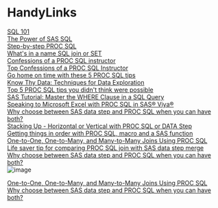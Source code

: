 # HandyLinks 
<!--  The target="_blank" attribute is not supported in GitHub README files, so the link will not open in a new tab. However, the link will still work and be clickable.-->
<a href="https://www.pharmasug.org/proceedings/2023/HT/PharmaSUG-2023-HT-356.pdf">SQL 101</A><BR/>
<a href="https://www.youtube.com/watch?v=BOrk-qY4xjk">The Power of SAS SQL</A><BR/>
<a href="https://www.youtube.com/watch?v=1xyHE8qI9Hk">Step-by-step PROC SQL</A><BR/>
<a href="https://blogs.sas.com/content/sastraining/2012/03/23/whats-in-a-name-sql-join-or-set/">What's in a name SQL join or SET</A><BR/>
<a href="https://www.pharmasug.org/proceedings/2019/AP/PharmaSUG-2019-AP-047.pdf">Confessions of a PROC SQL instructor</A><BR/>
<a href="https://www.youtube.com/watch?v=BuuUqsx0HUU">Top Confessions of a PROC SQL Instructor</A><BR/>
<a href="https://blogs.sas.com/content/sastraining/2012/04/24/go-home-on-time-with-these-5-proc-sql-tips/">Go home on time with these 5 PROC SQL tips</A><BR/>
<a href="https://www.pharmasug.org/proceedings/2018/BB/PharmaSUG-2018-BB11.pdf">Know Thy Data: Techniques for Data Exploration</A><BR/>
<a href="https://www.sas.com/content/dam/SAS/en_ca/User Group Presentations/Montreal-User-Group/6-proc-sql-tips.pdf">Top 5 PROC SQL tips you didn't think were possible</A><BR/>
<a href="https://www.youtube.com/watch?v=afICXE5iZYo">SAS Tutorial: Master the WHERE Clause in a SQL Query</A><BR/>
<a href="https://www.youtube.com/watch?v=bdisBSwL14E">Speaking to Microsoft Excel with PROC SQL in SAS® Viya®</A><BR/>
<a href="https://www.sas.com/en_us/webinars/data-step-and-proc-sql.html">Why choose between SAS data step and PROC SQL when you can have both?</A><BR/>
<a href="http://www.wiilsu.org/NextConference/SUSJun2017/Proceedings/Slides/Shankar - Stacking Up - Horizontal or Vertical with PROC SQL or DATA Step.pdf">Stacking Up - Horizontal or Vertical with PROC SQL or DATA Step</A><BR/>
<a href="https://blogs.sas.com/content/sastraining/2014/07/11/getting-things-in-order-with-proc-sql-macro-and-a-sas-function/">Getting things in order with PROC SQL, macro and a SAS function</A><BR/>
<a href="https://www.scsug.org/wp-content/uploads/2017/10/One-to-one-One-to-many-and-Many-to-many-Joins-Using-PROC-SQL-SCSUG-2017.pdf">One-to-One, One-to-Many, and Many-to-Many Joins Using PROC SQL </A><BR/>
<a href="https://blogs.sas.com/content/sastraining/2015/05/27/life-saver-tip-for-comparing-proc-sql-join-with-sas-data-step-merge/">Life saver tip for comparing PROC SQL join with SAS data step merge</A><BR/>
<a href="https://www.sas.com/en_us/webinars/data-step-and-proc-sql.html">Why choose between SAS data step and PROC SQL when you can have both?</A><BR/>
![image](https://github.com/CharuSAS/HandyLinks/assets/38862123/c01ca2e7-9649-474b-8e47-01ae111ec1a5)

<a href="https://www.scsug.org/wp-content/uploads/2017/10/One-to-one-One-to-many-and-Many-to-many-Joins-Using-PROC-SQL-SCSUG-2017.pdf">One-to-One, One-to-Many, and Many-to-Many Joins Using PROC SQL </A><BR/>
<a href="https://www.sas.com/en_us/webinars/data-step-and-proc-sql.html">Why choose between SAS data step and PROC SQL when you can have both?</A><BR/>



